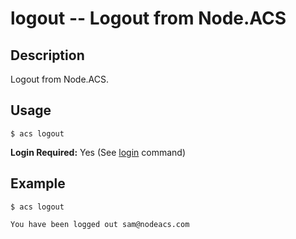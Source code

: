 
# logout -- Logout from Node.ACS

## Description

Logout from Node.ACS.

## Usage

`$ acs logout`

**Login Required:** Yes (See [login](#!/guide/node_cli_login) command)

## Example
    
    $ acs logout
    
    You have been logged out sam@nodeacs.com
    

